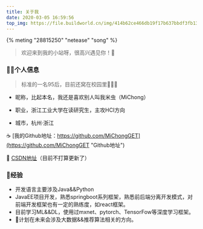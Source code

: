 ```yaml
---
title: 关于我
date: 2020-03-05 16:59:56
top_img: https://file.buildworld.cn/img/414b62ce466db19f17b637bbdf3fb134_5dd24e9799d5f.jpg
---
```

{% meting "28815250" "netease" "song" %}

> 欢迎来到我的小站呀，很高兴遇见你！🤝

### 👨‍🎓个人信息
>标准的一名95后，目前还窝在校园里🏫🤪🥱

 - 昵称，比起本名，我还是喜欢别人叫我米虫（MiChong）

 - 职业，浙江工业大学在读研究生，主攻HCI方向

 - 城市，杭州·浙江


☕ [我的Github地址：https://github.com/MiChongGET](https://github.com/MiChongGET "Github地址")

🍼  [CSDN地址](https://blog.csdn.net/qq_31673689 "CSDN地址")（目前不打算更新了）

### 🚗经验

 - 开发语言主要涉及Java&&Python
 - JavaEE项目开发，熟悉springboot系列框架，熟悉前后端分离开发模式，对前端开发框架也有一定的熟练度，如react框架。
 - 目前学习ML&&DL，使用过mxnet、pytorch、TensorFow等深度学习框架。
 - 🚩计划在未来会涉及大数据&&推荐算法相关的方向。

